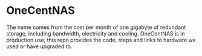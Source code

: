 OneCentNAS
==========

The name comes from the cost per month of one gigabyte of redundant storage, including bandwidth, electricity and cooling. OneCentNAS is in production use; this repo provides the code, steps and links to hardware we used or have upgraded to.